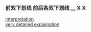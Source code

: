 ### 前双下划线 前后各双下划线 __ X     __X__
[interpretation](https://www.cnblogs.com/coder2012/p/4423356.html)  
[very detailed explaination](https://zhuanlan.zhihu.com/p/36173202)
